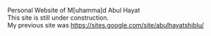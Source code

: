 Personal Website of M[uhamma]d Abul Hayat <br>
This site is still under construction. <br>
My previous site was https://sites.google.com/site/abulhayatshiblu/
